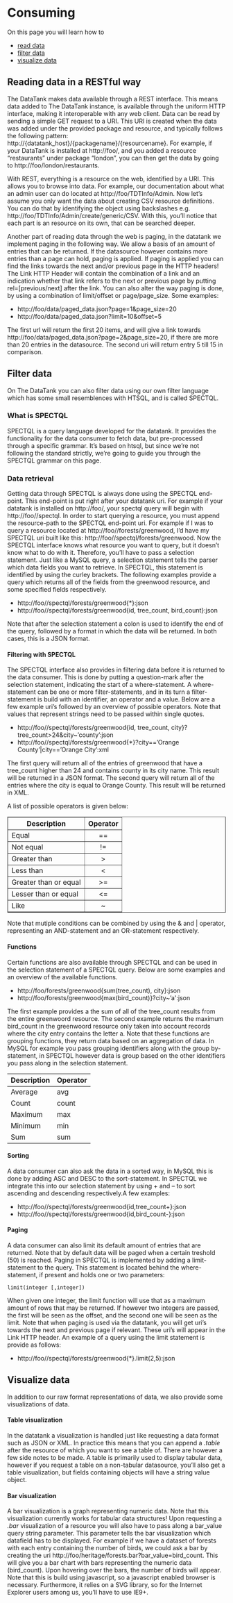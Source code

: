 # Consuming

On this page you will learn how to

* [read data](#get)
* [filter data](#filter)
* [visualize data](*visualize)

<a name='get'></a>
## Reading data in a RESTful way

The DataTank makes data available through a REST interface. This means data added to The DataTank instance, is available through the uniform HTTP interface, making it interoperable with any web client. Data can be read by sending a simple GET request to a URI. This URI is created when the data was added under the provided package and resource, and typically follows the following pattern: http://{datatank_host}/{packagename}/{resourcename}. For example, if your DataTank is installed at http://foo/, and you added a resource “restaurants” under package “london”, you can then get the data by going to http://foo/london/restaurants.

With REST, everything is a resource on the web, identified by a URI. This allows you to browse into data. For example, our documentation about what an admin user can do located at http://foo/TDTInfo/Admin. Now let’s assume you only want the data about creating CSV resource definitions. You can do that by identifying the object using backslashes e.g. http://foo/TDTInfo/Admin/create/generic/CSV. With this, you’ll notice that each part is an resource on its own, that can be searched deeper.

Another part of reading data through the web is paging, in the datatank we implement paging in the following way. We allow a basis of an amount of entries that can be returned. If the datasource however contains more entries than a page can hold, paging is applied. If paging is applied you can find the links towards the next and/or previous page in the HTTP headers! The Link HTTP Header will contain the combination of a link and an indication whether that link refers to the next or previous page by putting rel=[previous/next] after the link. You can also alter the way paging is done, by using a combination of limit/offset or page/page\_size. Some examples:

* http://foo/data/paged\_data.json?page=1&page\_size=20
* http://foo/data/paged\_data.json?limit=10&offset=5

The first url will return the first 20 items, and will give a link towards http://foo/data/paged\_data.json?page=2&page\_size=20, if there are more than 20 entries in the datasource. The second uri will return entry 5 till 15 in comparison.

<a name='filter'></a>
## Filter data

On The DataTank you can also filter data using our own filter language which has some small resemblences with HTSQL, and is called SPECTQL.

### What is SPECTQL

SPECTQL is a query language developed for the datatank. It provides the functionality for the data consumer to fetch data, but pre-processed through a specific grammar. It’s based on htsql, but since we’re not following the standard strictly, we’re going to guide you through the SPECTQL grammar on this page.

### Data retrieval

Getting data through SPECTQL is always done using the SPECTQL end-point. This end-point is put right after your datatank uri. For example if your datatank is installed on http://foo/, your spectql query will begin with http://foo//spectql. In order to start querying a resource, you must append the resource-path to the SPECTQL end-point uri. For example if I was to query a resource located at http://foo//forests/greenwood, I’d have my SPECTQL uri built like this: http://foo//spectql/forests/greenwood. Now the SPECTQL interface knows what resource you want to query, but it doesn’t know what to do with it. Therefore, you’ll have to pass a selection statement. Just like a MySQL query, a selection statement tells the parser which data fields you want to retrieve. In SPECTQL, this statement is identified by using the curley brackets. The following examples provide a query which returns all of the fields from the greenwood resource, and some specified fields respectively.

* http://foo//spectql/forests/greenwood{*}:json
* http://foo//spectql/forests/greenwood{id, tree\_count, bird\_count}:json

Note that after the selection statement a colon is used to identify the end of the query, followed by a format in which the data will be returned. In both cases, this is a JSON format.

#### Filtering with SPECTQL

The SPECTQL interface also provides in filtering data before it is returned to the data consumer. This is done by putting a question-mark after the selection statement, indicating the start of a where-statement. A where-statement can be one or more filter-statements, and in its turn a filter-statement is build with an identifier, an operator and a value. Below are a few example uri’s followed by an overview of possible operators. Note that values that represent strings need to be passed within single quotes.

* http://foo//spectql/forests/greenwood{id, tree\_count, city}?tree\_count>24&city~’county’:json
* http://foo//spectql/forests/greenwood{*}?city==’Orange County’|city==’Orange City’:xml

The first query will return all of the entries of greenwood that have a tree\_count higher than 24 and contains county in its city name. This result will be returned in a JSON format. The second query will return all of the entries where the city is equal to Orange County. This result will be returned in XML.

A list of possible operators is given below:

<table border="1">
    <thead>
        <tr>
            <th>Description</th>
            <th>Operator</th>
        </tr>
    </thead>
    <tbody>
        <tr>
            <td>Equal</td>
            <td align='center'>==</td>
        </tr>
        <tr>
            <td>Not equal</td>
            <td align='center'>!=</td>
        </tr>
        <tr>
            <td>Greater than</td>
            <td align='center'>&gt;</td>
        </tr>
        <tr>
            <td>Less than</td>
            <td align='center'>&lt;</td>
        </tr>
        <tr>
            <td>Greater than or equal</td>
            <td align='center'>&gt;=</td>
        </tr>
        <tr>
            <td>Lesser than or equal</td>
            <td align='center'>&lt;=</td>
        </tr>
        <tr>
            <td>Like</td>
            <td align='center'>~</td>
        </tr>
    </tbody>
</table>

Note that mutiple conditions can be combined by using the & and | operator, representing an AND-statement and an OR-statement respectively.

#### Functions

Certain functions are also available through SPECTQL and can be used in the selection statement of a SPECTQL query. Below are some examples and an overview of the available functions.

* http://foo/forests/greenwood{sum(tree\_count), city}:json
* http://foo/forests/greenwood{max(bird\_count)}?city~’a':json


The first example provides a the sum of all of the tree\_count results from the entire greenwoord resource. The second example returns the maximum bird\_count in the greenwoord resource only taken into account records where the city entry contains the letter a.
Note that these functions are grouping functions, they return data based on an aggregation of data. In MySQL for example you pass grouping identifiers along with the group by- statement, in SPECTQL however data is group based on the other identifiers you pass along in the selection statement.

<table>
    <thead>
        <tr>
            <th>Description</th>
            <th>Operator</th>
        </tr>
    </thead>
    <tbody>
        <tr>
            <td>Average</td>
            <td>avg</td>
        </tr>
        <tr>
            <td>Count</td>
            <td>count</td>
        </tr>
        <tr>
            <td>Maximum</td>
            <td>max</td>
        </tr>
        <tr>
            <td>Minimum</td>
            <td>min</td>
        </tr>
        <tr>
            <td>Sum</td>
            <td>sum</td>
        </tr>
    </tbody>
</table>


#### Sorting

A data consumer can also ask the data in a sorted way, in MySQL this is done by adding ASC and DESC to the sort-statement. In SPECTQL we integrate this into our selection statement by using + and – to sort ascending and descending respectively.A few examples:

* http://foo//spectql/forests/greenwood{id,tree\_count+}:json
* http://foo//spectql/forests/greenwood{id,bird\_count-}:json


#### Paging

A data consumer can also limit its default amount of entries that are returned. Note that by default data will be paged when a certain treshold (50) is reached. Paging in SPECTQL is implemented by adding a limit-statement to the query. This statement is located behind the where-statement, if present and holds one or two parameters:

    limit(integer [,integer])

When given one integer, the limit function will use that as a maximum amount of rows that may be returned. If however two integers are passed, the first will be seen as the offset, and the second one will be seen as the limit. Note that when paging is used via the datatank, you will get uri’s towards the next and previous page if relevant. These uri’s will appear in the Link HTTP header. An example of a query using the limit statement is provide as follows:

* http://foo//spectql/forests/greenwood{*}.limit(2,5):json

<a name='visualize'></a>
## Visualize data

In addition to our raw format representations of data, we also provide some visualizations of data.

#### Table visualization

In the datatank a visualization is handled just like requesting a data format such as JSON or XML. In practice this means that you can append a <em>.table</em> after the resource of which you want to see a table of. There are however a few side notes to be made. A table is primarily used to display tabular data, however if you request a table on a non-tabular datasource, you’ll also get a table visualization, but fields containing objects will have a string value object.

#### Bar visualization

A bar visualization is a graph representing numeric data. Note that this visualization currently works for tabular data structures! Upon requesting a <em>.bar</em> visualization of a resource you will also have to pass along a bar\_value query string parameter. This parameter tells the bar visualization which datafield has to be displayed. For example if we have a dataset of forests with each entry containing the number of birds, we could ask a bar by creating the uri http://foo/heritage/forests.bar?bar_value=bird\_count. This will give you a bar chart with bars representing the numeric data (bird\_count). Upon hovering over the bars, the number of birds will appear. Note that this is build using javascript, so a javascript enabled browser is necessary. Furthermore, it relies on a SVG library, so for the Internet Explorer users among us, you’ll have to use IE9+.
